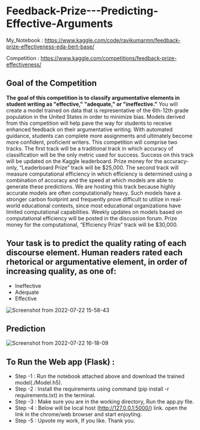 # Feedback-Prize---Predicting-Effective-Arguments

My_Notebook : https://www.kaggle.com/code/ravikumarmn/feedback-prize-effectiveness-eda-bert-base/

Competition : https://www.kaggle.com/competitions/feedback-prize-effectiveness/ 

## Goal of the Competition
**The goal of this competition is to classify argumentative elements in student writing as "effective," "adequate," or "ineffective."** You will create a model trained on data that is representative of the 6th-12th grade population in the United States in order to minimize bias. Models derived from this competition will help pave the way for students to receive enhanced feedback on their argumentative writing. With automated guidance, students can complete more assignments and ultimately become more confident, proficient writers.  This competition will comprise two tracks. The first track will be a traditional track in which accuracy of classification will be the only metric used for success. Success on this track will be updated on the Kaggle leaderboard. Prize money for the accuracy-only, “Leaderboard Prize” track will be $25,000.  The second track will measure computational efficiency in which efficiency is determined using a combination of accuracy and the speed at which models are able to generate these predictions. We are hosting this track because highly accurate models are often computationally heavy. Such models have a stronger carbon footprint and frequently prove difficult to utilize in real-world educational contexts, since most educational organizations have limited computational capabilities. Weekly updates on models based on computational efficiency will be posted in the discussion forum. Prize money for the computational, “Efficiency Prize” track will be $30,000.

## Your task is to predict the quality rating of each discourse element. Human readers rated each rhetorical or argumentative element, in order of increasing quality, as one of:

* Ineffective
* Adequate
* Effective
 
![Screenshot from 2022-07-22 15-58-43](https://user-images.githubusercontent.com/82469850/180422761-7a97b1f5-634f-4f5b-bf25-90c814577dfe.png)

## Prediction


![Screenshot from 2022-07-22 16-18-09](https://user-images.githubusercontent.com/82469850/180424132-9e57f823-853f-4f84-8937-2c82b6b48050.png)


## **To Run the Web app (Flask)** :
* Step -1 : Run the notebook attached  above and download the trained model(./Model.h5).
* Step -2 : Install the requirements using command (pip install -r requirements.txt) in the terminal.
* Step -3 : Make sure you are in the working directory, Run the app.py file.
* Step -4 : Below will be local host (http://127.0.0.1:5000/) link. open the link in the chrome/web browser and start enjoyting.
* Step -5 : Upvote my work, If you like. Thank you.

